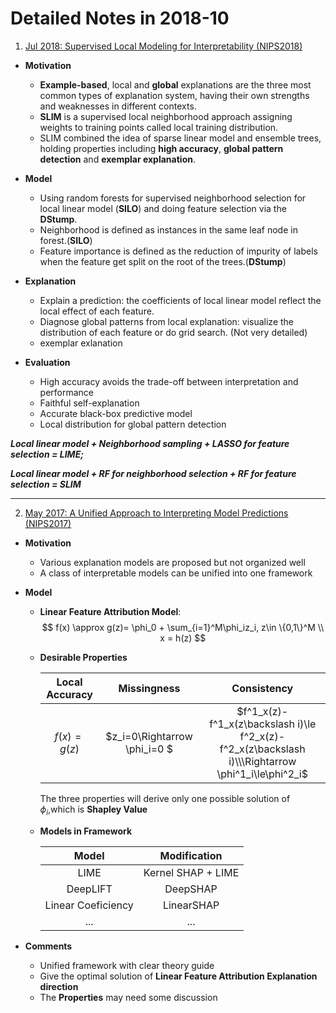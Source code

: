 
# Detailed Notes in 2018-10

1. [Jul 2018: Supervised Local Modeling for Interpretability (NIPS2018)](http://cn.arxiv.org/abs/1807.02910)

- **Motivation**
  - **Example-based**, local and **global** explanations are the three most common types of explanation system, having their own strengths and weaknesses in different contexts.
  - **SLIM** is a supervised local neighborhood approach assigning weights to training points called local training distribution.
  - SLIM combined the idea of sparse linear model and ensemble trees, holding properties including **high accuracy**, **global pattern detection** and **exemplar explanation**. 
- **Model**
  - Using random forests for supervised neighborhood selection for local linear model (**SILO**) and doing feature selection via the **DStump**.
  - Neighborhood is defined as instances in the same leaf node in forest.(**SILO**)
  - Feature importance is defined as the reduction of impurity of labels when the feature get split on the root of the trees.(**DStump**)

- **Explanation**
  - Explain a prediction: the coefficients of local linear model reflect the local effect of each feature.
  - Diagnose global patterns from local explanation: visualize the distribution of each feature or do grid search. (Not very detailed)
  - exemplar exlanation

- **Evaluation**
  - High accuracy avoids the trade-off between interpretation and performance
  - Faithful self-explanation
  - Accurate black-box predictive model
  - Local distribution for global pattern detection

***Local linear model + Neighborhood sampling + LASSO for feature selection = LIME;***

***Local linear model +  RF for neighborhood selection + RF for feature selection = SLIM***

---

2. [May 2017: A Unified Approach to Interpreting Model Predictions (NIPS2017)](http://cn.arxiv.org/abs/1705.07874)

- **Motivation**

  - Various explanation models are proposed but not organized well
  - A class of interpretable models can be unified into one framework

- **Model**

  - **Linear Feature Attribution Model**:
    $$
    f(x) \approx g(z)= \phi_0 + \sum_{i=1}^M\phi_iz_i, z\in \{0,1\}^M \\
    x = h(z)
    $$



  - **Desirable Properties**

    | Local Accuracy |         Missingness          |                         Consistency                          |
    | :------------: | :--------------------------: | :----------------------------------------------------------: |
    |  $f(x)=g(z)$   | $z_i=0\Rightarrow \phi_i=0 $ | $f^1_x(z)-f^1_x(z\backslash i)\le f^2_x(z)-f^2_x(z\backslash i)\\\Rightarrow \phi^1_i\le\phi^2_i$ |

    The three properties will derive only one possible solution of $\phi_i$,which is **Shapley Value**

  - **Models in Framework**

    |       Model        |    Modification    |
    | :----------------: | :----------------: |
    |        LIME        | Kernel SHAP + LIME |
    |      DeepLIFT      |      DeepSHAP      |
    | Linear Coeficiency |     LinearSHAP     |
    |        ...         |        ...         |

- **Comments**

  - Unified framework with clear theory guide
  - Give the optimal solution of **Linear Feature Attribution Explanation direction**
  - The **Properties** may need some discussion

